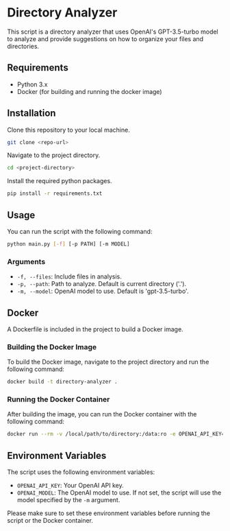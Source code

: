 # Directory Analyzer

This script is a directory analyzer that uses OpenAI's GPT-3.5-turbo model to analyze and provide suggestions on how to organize your files and directories.

## Requirements

- Python 3.x
- Docker (for building and running the docker image)

## Installation

Clone this repository to your local machine.

```bash
git clone <repo-url>
```

Navigate to the project directory.

```bash
cd <project-directory>
```

Install the required python packages.

```bash
pip install -r requirements.txt
```

## Usage

You can run the script with the following command:

```bash
python main.py [-f] [-p PATH] [-m MODEL]
```

### Arguments

- `-f, --files`: Include files in analysis.
- `-p, --path`: Path to analyze. Default is current directory ('.').
- `-m, --model`: OpenAI model to use. Default is 'gpt-3.5-turbo'.

## Docker

A Dockerfile is included in the project to build a Docker image.

### Building the Docker Image

To build the Docker image, navigate to the project directory and run the following command:

```bash
docker build -t directory-analyzer .
```

### Running the Docker Container

After building the image, you can run the Docker container with the following command:

```bash
docker run --rm -v /local/path/to/directory:/data:ro -e OPENAI_API_KEY=<your-api-key> -e OPENAI_MODEL=<model-name> directory-analyzer
```

## Environment Variables

The script uses the following environment variables:

- `OPENAI_API_KEY`: Your OpenAI API key.
- `OPENAI_MODEL`: The OpenAI model to use. If not set, the script will use the model specified by the `-m` argument.

Please make sure to set these environment variables before running the script or the Docker container.
